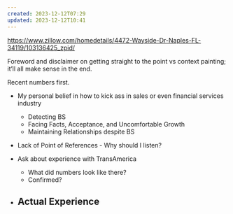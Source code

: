 ```yaml
---
created: 2023-12-12T07:29
updated: 2023-12-12T10:41
---
```

https://www.zillow.com/homedetails/4472-Wayside-Dr-Naples-FL-34119/103136425_zpid/

Foreword and disclaimer on getting straight to the point vs context painting; it’ll all make sense in the end.

Recent numbers first.

- My personal belief in how to kick ass in sales or even financial services industry
	- Detecting BS
	- Facing Facts, Acceptance, and Uncomfortable Growth
	- Maintaining Relationships despite BS

- Lack of Point of References - Why should I listen?
- Ask about experience with TransAmerica
	- What did numbers look like there?
	- Confirmed?

- Actual Experience
	- 